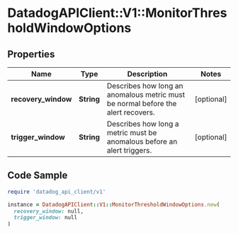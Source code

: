 # DatadogAPIClient::V1::MonitorThresholdWindowOptions

## Properties

| Name | Type | Description | Notes |
| ---- | ---- | ----------- | ----- |
| **recovery_window** | **String** | Describes how long an anomalous metric must be normal before the alert recovers. | [optional] |
| **trigger_window** | **String** | Describes how long a metric must be anomalous before an alert triggers. | [optional] |

## Code Sample

```ruby
require 'datadog_api_client/v1'

instance = DatadogAPIClient::V1::MonitorThresholdWindowOptions.new(
  recovery_window: null,
  trigger_window: null
)
```

